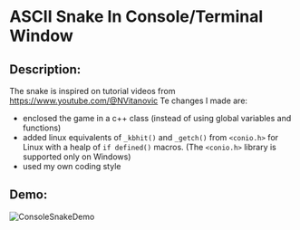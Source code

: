 # ASCII Snake In Console/Terminal Window

## Description:
The snake is inspired on tutorial videos from https://www.youtube.com/@NVitanovic
Te changes I made are:
- enclosed the game in a c++ class (instead of using global variables and functions)
- added linux equivalents of `_kbhit()` and `_getch()` from `<conio.h>` for Linux with a healp of `if defined()` macros. (The `<conio.h>` library is supported only on Windows)
- used my own coding style

## Demo:
![ConsoleSnakeDemo](https://github.com/cxnajder/ConsoleSnake/assets/98214055/1efe4322-1c19-412a-9e21-8e5ff9f763d5)
